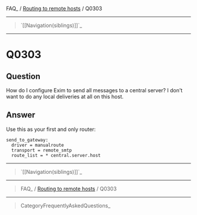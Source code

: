 FAQ\_ / [Routing to remote hosts](FAQ/Routing_to_remote_hosts) / Q0303

* * * * *

> \`[[Navigation(siblings)]]\`\_

* * * * *

Q0303
=====

Question
--------

How do I configure Exim to send all messages to a central server? I
don't want to do any local deliveries at all on this host.

Answer
------

Use this as your first and only router:

    send_to_gateway:
      driver = manualroute
      transport = remote_smtp
      route_list = * central.server.host

* * * * *

> \`[[Navigation(siblings)]]\`\_

* * * * *

> FAQ\_ / [Routing to remote hosts](FAQ/Routing_to_remote_hosts) / Q0303

* * * * *

> CategoryFrequentlyAskedQuestions\_
